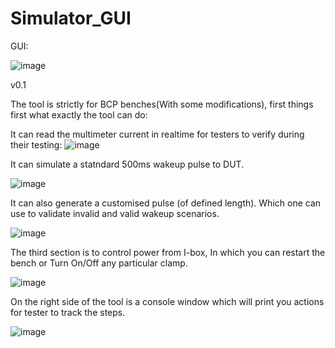 # Simulator_GUI
GUI:

![image](https://github.com/Anujsh20/Simulator_GUI/assets/168450934/65e7178c-9987-44b3-bb51-3dcd76eba59d)


v0.1

The tool is strictly for BCP benches(With some modifications), first things first what exactly the tool can do:

It can read the multimeter current in realtime for testers to verify during their testing:
![image](https://github.com/Anujsh20/Simulator_GUI/assets/168450934/6db97b17-db29-4289-ac54-9cd327fdba67)



It can simulate a statndard 500ms wakeup pulse to DUT.

![image](https://github.com/Anujsh20/Simulator_GUI/assets/168450934/f9f3644e-81fb-4a2b-ad93-7132026db5e9)


It can also generate a customised pulse (of defined length). Which one can use to validate invalid and valid wakeup scenarios.

![image](https://github.com/Anujsh20/Simulator_GUI/assets/168450934/9458a86a-726a-484e-b860-2290dc6ca20f)


The third section is to control power from I-box, In which you can restart the bench or Turn On/Off any particular clamp.

![image](https://github.com/Anujsh20/Simulator_GUI/assets/168450934/e90fe9d5-1bf1-46c7-af08-fdcc5fb3baad)


On the right side of the tool is a console window which will print you actions for tester to track the steps.

![image](https://github.com/Anujsh20/Simulator_GUI/assets/168450934/9aeeb84a-9318-4244-a3ed-358275da61b0)

